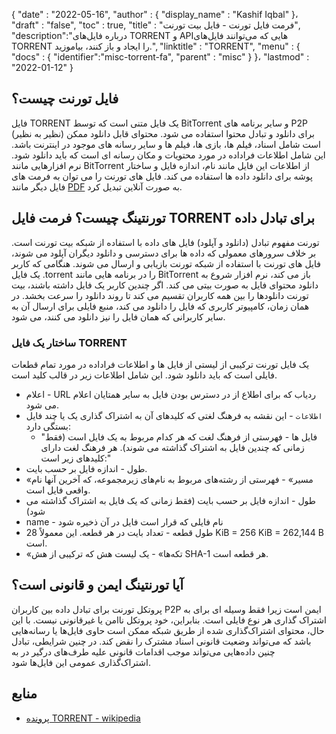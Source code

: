 {
  "date" : "2022-05-16",
  "author" : {
    "display_name" : "Kashif Iqbal"
}،
  "draft" : "false",
  "toc" : true,
  "title" : "فرمت فایل تورنت - فایل بیت تورنت",
  "description":"درباره فایل‌های TORRENT و APIهایی که می‌توانند فایل‌های TORRENT را ایجاد و باز کنند، بیاموزید.",
  "linktitle" : "TORRENT",
  "menu" : {
    "docs" : {
      "identifier":"misc-torrent-fa",
      "parent" : "misc"
}
}،
  "lastmod" : "2022-01-12"
}

## فایل تورنت چیست؟

فایل TORRENT یک فایل متنی است که توسط BitTorrent و سایر برنامه های P2P (نظیر به نظیر) برای دانلود و تبادل محتوا استفاده می شود. محتوای قابل دانلود ممکن است شامل اسناد، فیلم ها، بازی ها، فیلم ها و سایر رسانه های موجود در اینترنت باشد. این شامل اطلاعات فراداده در مورد محتویات و مکان رسانه ای است که باید دانلود شود. نرم افزارهایی مانند BitTorrent از اطلاعات این فایل مانند نام، اندازه فایل و ساختار پوشه برای دانلود داده ها استفاده می کند. فایل های تورنت را می توان به فرمت های فایل دیگر مانند [PDF](/pdf/) به صورت آنلاین تبدیل کرد.

## تورنتینگ چیست؟ فرمت فایل TORRENT برای تبادل داده

تورنت مفهوم تبادل (دانلود و آپلود) فایل های داده با استفاده از شبکه بیت تورنت است. بر خلاف سرورهای معمولی که داده ها برای دسترسی و دانلود دیگران آپلود می شوند، فایل های تورنت با استفاده از شبکه تورنت بازیابی و ارسال می شوند. هنگامی که کاربر یک فایل .torrent را در برنامه هایی مانند BitTorrent باز می کند، نرم افزار شروع به دانلود محتوای فایل به صورت بیتی می کند. اگر چندین کاربر یک فایل داشته باشند، بیت تورنت دانلودها را بین همه کاربران تقسیم می کند تا روند دانلود را سرعت بخشد. در همان زمان، کامپیوتر کاربری که فایل را دانلود می کند، منبع فایلی برای ارسال آن به سایر کاربرانی که همان فایل را نیز دانلود می کنند، می شود.

### ساختار یک فایل TORRENT

یک فایل تورنت ترکیبی از لیستی از فایل ها و اطلاعات فراداده در مورد تمام قطعات فایلی است که باید دانلود شود. این شامل اطلاعات زیر در قالب کلید است.

- اعلام - URL ردیاب که برای اطلاع از در دسترس بودن فایل به سایر همتایان اعلام می شود.
- `اطلاعات` - این نقشه به فرهنگ لغتی که کلیدهای آن به اشتراک گذاری یک یا چند فایل بستگی دارد:
  - "فایل ها - فهرستی از فرهنگ لغت که هر کدام مربوط به یک فایل است (فقط زمانی که چندین فایل به اشتراک گذاشته می شوند). هر فرهنگ لغت دارای کلیدهای زیر است:"
- طول - اندازه فایل بر حسب بایت.
- «مسیر» - فهرستی از رشته‌های مربوط به نام‌های زیرمجموعه، که آخرین آنها نام واقعی فایل است.
- طول - اندازه فایل بر حسب بایت (فقط زمانی که یک فایل به اشتراک گذاشته می شود)
- name - نام فایلی که قرار است فایل در آن ذخیره شود
- طول قطعه - تعداد بایت در هر قطعه. این معمولاً 28 KiB = 256 KiB = 262,144 B است.
- «تکه‌ها» - یک لیست هش که ترکیبی از هش SHA-1 هر قطعه است.

## آیا تورنتینگ ایمن و قانونی است؟

پروتکل تورنت برای تبادل داده بین کاربران P2P ایمن است زیرا فقط وسیله ای برای به اشتراک گذاری هر نوع فایلی است. بنابراین، خود پروتکل ناامن یا غیرقانونی نیست. با این حال، محتوای اشتراک‌گذاری شده از طریق شبکه ممکن است حاوی فایل‌ها یا رسانه‌هایی باشد که می‌تواند وضعیت قانونی اسناد مشترک را نقض کند. در چنین شرایطی، تبادل چنین داده‌هایی می‌تواند موجب اقدامات قانونی علیه طرف‌های درگیر در به اشتراک‌گذاری عمومی این فایل‌ها شود.

## منابع

* [پرونده TORRENT - wikipedia](https://en.wikipedia.org/wiki/Torrent_file)


